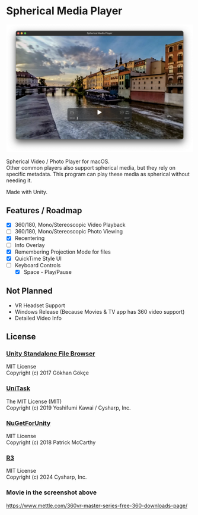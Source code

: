 # Spherical Media Player

![](./Docs/Screenshot.png)

Spherical Video / Photo Player for macOS.  
Other common players also support spherical media, but they rely on specific metadata. This program can play these media as spherical without needing it.

Made with Unity.

## Features / Roadmap

- [x] 360/180, Mono/Stereoscopic Video Playback
- [ ] 360/180, Mono/Stereoscopic Photo Viewing
- [x] Recentering
- [ ] Info Overlay
- [x] Remembering Projection Mode for files
- [x] QuickTime Style UI
- [ ] Keyboard Controls
    - [x] Space - Play/Pause

## Not Planned

- VR Headset Support
- Windows Release (Because Movies & TV app has 360 video support)
- Detailed Video Info

## License

### [Unity Standalone File Browser](https://github.com/gkngkc/UnityStandaloneFileBrowser)

MIT License  
Copyright (c) 2017 Gökhan Gökçe

### [UniTask](https://github.com/Cysharp/UniTask)

The MIT License (MIT)  
Copyright (c) 2019 Yoshifumi Kawai / Cysharp, Inc.

### [NuGetForUnity](https://github.com/GlitchEnzo/NuGetForUnity)

MIT License  
Copyright (c) 2018 Patrick McCarthy

### [R3](https://github.com/Cysharp/R3)

MIT License  
Copyright (c) 2024 Cysharp, Inc.

### Movie in the screenshot above

https://www.mettle.com/360vr-master-series-free-360-downloads-page/